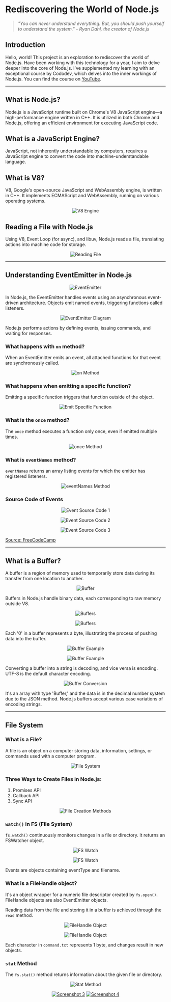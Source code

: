 # Rediscovering the World of Node.js

> *"You can never understand everything. But, you should push yourself to understand the system." - Ryan Dahl, the creator of Node.js*

## Introduction

Hello, world! This project is an exploration to rediscover the world of Node.js. Have been working with this technology for a year, I aim to delve deeper into the core of Node.js. I've supplemented my learning with an exceptional course by Cododev, which delves into the inner workings of Node.js. You can find the course on [YouTube](https://youtu.be/GVLw17FNZ3A).

---

## What is Node.js?

Node.js is a JavaScript runtime built on Chrome's V8 JavaScript engine—a high-performance engine written in C++. It is utilized in both Chrome and Node.js, offering an efficient environment for executing JavaScript code.

## What is a JavaScript Engine?

JavaScript, not inherently understandable by computers, requires a JavaScript engine to convert the code into machine-understandable language.

## What is V8?

V8, Google's open-source JavaScript and WebAssembly engine, is written in C++. It implements ECMAScript and WebAssembly, running on various operating systems.

<p align="center">
  <img src="https://i.ibb.co/gwVfN2j/Screenshot-2023-03-09-191358.png" alt="V8 Engine">
</p>

## Reading a File with Node.js

Using V8, Event Loop (for async), and libuv, Node.js reads a file, translating actions into machine code for storage.

<p align="center">
  <img src="https://i.ibb.co/GRtmMLD/Screenshot-2023-03-09-192317.png" alt="Reading File">
</p>

---

## Understanding EventEmitter in Node.js

<p align="center">
  <img src="https://i.ibb.co/Sm4ThP5/Screenshot-2023-03-16-221636.png" alt="EventEmitter">
</p>

In Node.js, the EventEmitter handles events using an asynchronous event-driven architecture. Objects emit named events, triggering functions called listeners.

<p align="center">
  <img src="https://i.ibb.co/c1dpq2t/Screenshot-2023-03-16-221742.png" alt="EventEmitter Diagram">
</p>

Node.js performs actions by defining events, issuing commands, and waiting for responses.

### What happens with `on` method?

When an EventEmitter emits an event, all attached functions for that event are synchronously called.

<p align="center">
  <img src="https://i.ibb.co/hBnKRkv/Screenshot-2023-03-16-222108.png" alt="on Method">
</p>

### What happens when emitting a specific function?

Emitting a specific function triggers that function outside of the object.

<p align="center">
  <img src="https://i.ibb.co/QNpkwXw/Screenshot-2023-03-16-222120.png" alt="Emit Specific Function">
</p>

### What is the `once` method?

The `once` method executes a function only once, even if emitted multiple times.

<p align="center">
  <img src="https://i.ibb.co/MV3KKDP/Screenshot-2023-03-16-222137.png" alt="once Method">
</p>

### What is `eventNames` method?

`eventNames` returns an array listing events for which the emitter has registered listeners.

<p align="center">
  <img src="https://i.ibb.co/Tc8TN1q/Screenshot-2023-03-16-222155.png" alt="eventNames Method">
</p>

### Source Code of Events

<p align="center">
  <img src="https://i.ibb.co/SvcWnBY/Screenshot-2023-03-16-222210.png" alt="Event Source Code 1">
</p>

<p align="center">
  <img src="https://i.ibb.co/nkfCB8Y/Screenshot-2023-03-16-222227.png" alt="Event Source Code 2">
</p>

<p align="center">
  <img src="https://i.ibb.co/HV4ZF5J/Screenshot-2023-03-16-222243.png" alt="Event Source Code 3">
</p>


[Source: FreeCodeCamp](https://www.freecodecamp.org/news/how-to-code-your-own-event-emitter-in-node-js-a-step-by-step-guide-e13b7e7908e1/)

---

## What is a Buffer?

A buffer is a region of memory used to temporarily store data during its transfer from one location to another.

<p align="center">
  <img src="https://i.ibb.co/r7T4NsD/Screenshot-2023-03-16-223705.png" alt="Buffer">
</p>


Buffers in Node.js handle binary data, each corresponding to raw memory outside V8.

<p align="center">
  <img src="https://i.ibb.co/52vNYkS/Screenshot-2023-03-16-223721.png" alt="Buffers">
</p>

<p align="center">
  <img src="https://i.ibb.co/ZTmFMCq/Screenshot-2023-03-16-223734.png" alt="Buffers">
</p>


Each '0' in a buffer represents a byte, illustrating the process of pushing data into the buffer.

<p align="center">
  <img src="https://i.ibb.co/6WhxBzs/Screenshot-2023-03-16-223800.png" alt="Buffer Example">
</p>

<p align="center">
  <img src="https://i.ibb.co/M73HN03/Screenshot-2023-03-16-223816.png" alt="Buffer Example">
</p>

Converting a buffer into a string is decoding, and vice versa is encoding. UTF-8 is the default character encoding.

<p align="center">
  <img src="https://i.ibb.co/tLb75Qb/Screenshot-2023-03-16-224500.png" alt="Buffer Conversion">
</p>

It's an array with type 'Buffer,' and the data is in the decimal number system due to the JSON method. Node.js buffers accept various case variations of encoding strings.

---

## File System

### What is a File?

A file is an object on a computer storing data, information, settings, or commands used with a computer program.

<p align="center">
  <img src="https://i.ibb.co/RHvMzn0/Screenshot-2023-12-30-130222.png" alt="File System">
</p>

### Three Ways to Create Files in Node.js:

1. Promises API
2. Callback API
3. Sync API

<p align="center">
  <img src="https://i.ibb.co/G9ZYLpN/Screenshot-2023-03-09-135400.png" alt="File Creation Methods">
</p>

### `watch()` in FS (File System)

`fs.watch()` continuously monitors changes in a file or directory. It returns an FSWatcher object.

<p align="center">
  <img src="https://i.ibb.co/jLDDxxf/Screenshot-2023-03-09-142706.png" alt="FS Watch">
</p>

<p align="center">
  <img src="https://i.ibb.co/ydcLDCm/Screenshot-2023-03-09-142718.png" alt="FS Watch">
</p>


Events are objects containing eventType and filename.

### What is a FileHandle object?

It's an object wrapper for a numeric file descriptor created by `fs.open()`. FileHandle objects are also EventEmitter objects.

Reading data from the file and storing it in a buffer is achieved through the `read` method.

<p align="center">
  <img src="https://i.ibb.co/X3wCcbB/Screenshot-2023-03-09-143238.png" alt="FileHandle Object">
</p>

<p align="center">
  <img src="https://i.ibb.co/NrjQ05B/Screenshot-2023-03-09-143250.png" alt="FileHandle Object">
</p>


Each character in `command.txt` represents 1 byte, and changes result in new objects.

### `stat` Method

The `fs.stat()` method returns information about the given file or directory.

<p align="center">
  <img src="https://i.ibb.co/RHvMzn0/Screenshot-2023-12-30-130222.png" alt="Stat Method">
</p>

<p align="center">
<!--   <a href="https://imgbb.com/"><img src="https://i.ibb.co/wJFm453/Screenshot-2023-12-30-130811.png" alt="Screenshot 2"></a>
   -->
  <a href="https://imgbb.com/"><img src="https://i.ibb.co/mShxV2H/Screenshot-2023-12-30-130825.png" alt="Screenshot 3"></a>
  <a href="https://ibb.co/kQrh1FB"><img src="https://i.ibb.co/syDFHrR/Screenshot-2023-12-30-130853.png" alt="Screenshot 4"></a>
</p>

